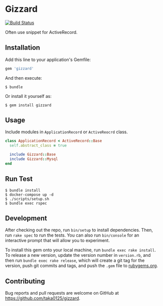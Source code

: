 # Gizzard

[![Build Status](https://github.com/taka0125/gizzard/workflows/Ruby/badge.svg?branch=main)](https://github.com/taka0125/gizzard/actions)

Often use snippet for ActiveRecord.

## Installation

Add this line to your application's Gemfile:

```ruby
gem 'gizzard'
```

And then execute:

    $ bundle

Or install it yourself as:

    $ gem install gizzard

## Usage

Include modules in `ApplicationRecord` or `ActiveReocrd` class.

```ruby
class ApplicationRecord < ActiveRecord::Base
  self.abstract_class = true

  include Gizzard::Base
  include Gizzard::Mysql
end
```

## Run Test

```
$ bundle install
$ docker-compose up -d
$ ./scripts/setup.sh
$ bundle exec rspec
```

## Development

After checking out the repo, run `bin/setup` to install dependencies. Then, run `rake spec` to run the tests. You can also run `bin/console` for an interactive prompt that will allow you to experiment.

To install this gem onto your local machine, run `bundle exec rake install`. To release a new version, update the version number in `version.rb`, and then run `bundle exec rake release`, which will create a git tag for the version, push git commits and tags, and push the `.gem` file to [rubygems.org](https://rubygems.org).

## Contributing

Bug reports and pull requests are welcome on GitHub at https://github.com/taka0125/gizzard.
